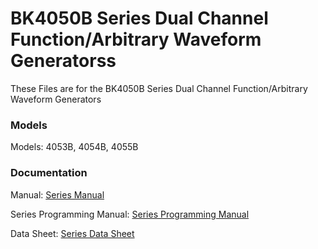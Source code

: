 # BK4050B Series Dual Channel Function/Arbitrary Waveform Generatorss
These Files are for the BK4050B Series Dual Channel Function/Arbitrary Waveform Generators

### Models
Models: 4053B, 4054B, 4055B

### Documentation
Manual: [Series Manual](https://bkpmedia.s3.amazonaws.com/downloads/manuals/en-us/4050B_series_manual.pdf)

<IF SEPARATE> Series Programming Manual: [Series Programming Manual](https://bkpmedia.s3.amazonaws.com/downloads/programming_manuals/en-us/4050B_series_programming_manual.pdf)
  
Data Sheet: [Series Data Sheet](https://www.bkprecision.com/products/signal-generators/4053B-10mhz-dual-channel-function-arbitrary-waveform-generator.html)
